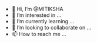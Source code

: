 - 👋 Hi, I’m @MITIKSHA
- 👀 I’m interested in ...
- 🌱 I’m currently learning ...
- 💞️ I’m looking to collaborate on ...
- 📫 How to reach me ...

<!---
MITIKSHAR/MITIKSHAR is a ✨ special ✨ repository because its `README.md` (this file) appears on your GitHub profile.
You can click the Preview link to take a look at your changes.
--->
